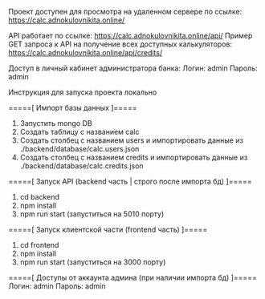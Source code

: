 Проект доступен для просмотра на удаленном сервере по ссылке: https://calc.adnokulovnikita.online/

API работает по ссылке: https://calc.adnokulovnikita.online/api/
Пример GET запроса к API на получение всех доступных калькуляторов: https://calc.adnokulovnikita.online/api/credits/

Доступ в личный кабинет администратора банка:
Логин: admin
Пароль: admin


Инструкция для запуска проекта локально

=====[ Импорт базы данных ]=====
1. Запустить mongo DB
2. Создать таблицу с названием calc
3. Создать столбец с названием users и импортировать данные из ./backend/database/calc.users.json
4. Создать столбец с названием credits и импортировать данные из ./backend/database/calc.credits.json

=====[ Запуск API (backend часть | строго после импорта бд) ]=====
1. cd backend
2. npm install
3. npm run start (запуститься на 5010 порту)


=====[ Запуск клиентской части (frontend часть) ]=====
1. cd frontend
2. npm install
3. npm run start (запуститься на 3000 порту)


=====[ Доступы от аккаунта админа (при наличии импорта бд) ]=====
Логин: admin
Пароль: admin
